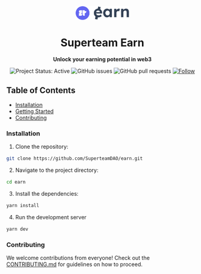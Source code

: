 <div align="center">
  <img src="/public/assets/logo/newlogo.png" width="140px" height="auto" />
  <h1>Superteam Earn</h1>
  <p>
    <strong>Unlock your earning potential in web3</strong>
  </p>
  
  ![Project Status: Active](https://www.repostatus.org/badges/latest/active.svg)
  ![GitHub issues](https://img.shields.io/github/issues-raw/SuperteamDAO/earn)
  ![GitHub pull requests](https://img.shields.io/github/issues-pr/SuperteamDAO/earn)
  [![Follow](https://img.shields.io/twitter/follow/superteamearn.svg?style=social)](https://twitter.com/superteamearn)
</div>

## Table of Contents

- [Installation](#installation)
- [Getting Started](#getting-started)
- [Contributing](#contributing)

### Installation

1. Clone the repository:
```bash
git clone https://github.com/SuperteamDAO/earn.git
```

2. Navigate to the project directory:
```bash
cd earn
```

3. Install the dependencies: 
```bash
yarn install
```

4. Run the development server
```bash
yarn dev
```

### Contributing
We welcome contributions from everyone! Check out the [CONTRIBUTING.md](CONTRIBUTING.md) for guidelines on how to proceed.
